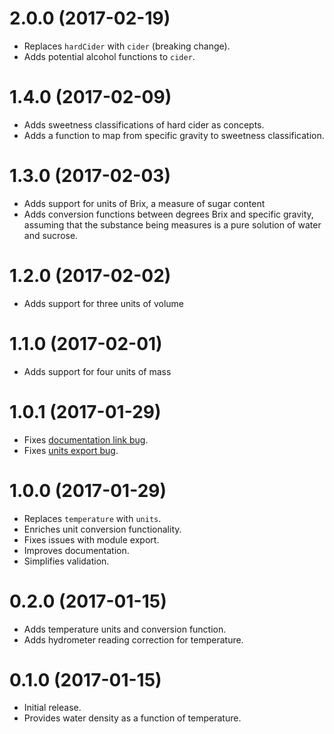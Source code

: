 # 2.0.0 (2017-02-19)

  * Replaces `hardCider` with `cider` (breaking change).
  * Adds potential alcohol functions to `cider`.

# 1.4.0 (2017-02-09)

  * Adds sweetness classifications of hard cider as concepts.
  * Adds a function to map from specific gravity to sweetness classification.

# 1.3.0 (2017-02-03)

  * Adds support for units of Brix, a measure of sugar content
  * Adds conversion functions between degrees Brix and specific gravity,
    assuming that the substance being measures is a pure solution of water
    and sucrose.

# 1.2.0 (2017-02-02)

  * Adds support for three units of volume

# 1.1.0 (2017-02-01)

  * Adds support for four units of mass

# 1.0.1 (2017-01-29)

  * Fixes [documentation link bug](https://github.com/mvolk/ciderlib/issues/3).
  * Fixes [units export bug](https://github.com/mvolk/ciderlib/issues/4).

# 1.0.0 (2017-01-29)

  * Replaces `temperature` with `units`.
  * Enriches unit conversion functionality.
  * Fixes issues with module export.
  * Improves documentation.
  * Simplifies validation.

# 0.2.0 (2017-01-15)

  * Adds temperature units and conversion function.
  * Adds hydrometer reading correction for temperature.

# 0.1.0 (2017-01-15)

  * Initial release.
  * Provides water density as a function of temperature.
